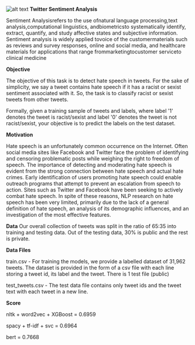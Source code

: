 ![alt text](https://datahack-prod.s3.ap-south-1.amazonaws.com/__sized__/contest_cover/practice_prob_1-thumbnail-1200x1200.png)
**Twitter Sentiment Analysis**

Sentiment Analysisrefers to the use ofnatural language processing,text analysis,computational linguistics, andbiometricsto systematically identify, extract, quantify, and study affective states and subjective information. Sentiment analysis is widely applied tovoice of the customermaterials such as reviews and survey responses, online and social media, and healthcare materials for applications that range frommarketingtocustomer serviceto clinical medicine

**Objective**

The objective of this task is to detect hate speech in tweets. For the sake of simplicity, we say a tweet contains hate speech if it has a racist or sexist sentiment associated with it. So, the task is to classify racist or sexist tweets from other tweets.

Formally, given a training sample of tweets and labels, where label '1' denotes the tweet is racist/sexist and label '0' denotes the tweet is not racist/sexist, your objective is to predict the labels on the test dataset.

 

**Motivation**

Hate  speech  is  an  unfortunately  common  occurrence  on  the  Internet.  Often social media sites like Facebook and Twitter face the problem of identifying and censoring  problematic  posts  while weighing the right to freedom of speech. The  importance  of  detecting  and  moderating hate  speech  is  evident  from  the  strong  connection between hate speech and actual hate crimes. Early identification of users promoting  hate  speech  could  enable  outreach  programs that attempt to prevent an escalation from speech to action. Sites such as Twitter and Facebook have been seeking  to  actively  combat  hate  speech. In spite of these reasons, NLP research on hate speech has been very limited, primarily due to the lack of a general definition of hate speech, an analysis of its demographic influences, and an investigation of the most effective features.

 

**Data**
Our overall collection of tweets was split in the ratio of 65:35 into training and testing data. Out of the testing data, 30% is public and the rest is private.

 

**Data Files**
 

train.csv - For training the models, we provide a labelled dataset of 31,962 tweets. The dataset is provided in the form of a csv file with each line storing a tweet id, its label and the tweet.
There is 1 test file (public)

test_tweets.csv - The test data file contains only tweet ids and the tweet text with each tweet in a new line.

**Score**

nltk + word2vec + XGBoost   =  0.6959

spacy + tf-idf + svc = 0.6964

bert = 0.7668
